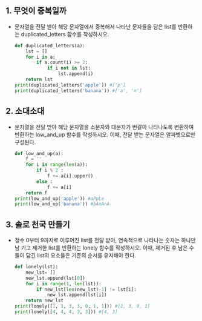 ## 1. 무엇이 중복일까

- 문자열을 전달 받아 해당 문자열에서 중복해서 나타난 문자들을 담은 list를 반환하는
  duplicated_letters 함수를 작성하시오.
  
  ```python
  def duplicated_letters(a):
      lst = []
      for i in a:
          if a.count(i) >= 2:
              if i not in lst:
                  lst.append(i)
      return lst
  print(duplicated_letters('apple')) #['p']
  print(duplicated_letters('banana')) #['a', 'n']
  ```

## 2. 소대소대

- 문자열을 전달 받아 해당 문자열을 소문자와 대문자가 번갈아 나타나도록 변환하여
  반환하는 low_and_up 함수를 작성하시오.
  이때, 전달 받는 문자열은 알파벳으로만 구성된다.
  
  ```python
  def low_and_up(a):
      f = ''
      for i in range(len(a)):
          if i % 2 :
              f += a[i].upper()
          else :
              f += a[i]
      return f
  print(low_and_up('apple')) #aPpLe
  print(low_and_up('banana')) #bAnAnA
  ```

## 3. 솔로 천국 만들기

- 정수 0부터 9까지로 이루어진 list를 전달 받아, 연속적으로 나타나는 숫자는 하나만 남
  기고 제거한 list를 반환하는 lonely 함수를 작성하시오.
  이때, 제거된 후 남은 수들이 담긴 list의 요소들은 기존의 순서를 유지해야 한다.
  
  ```python
  def lonely(lst):
      new_lst= []
      new_lst.append(lst[0])
      for i in range(1, len(lst)):
          if new_lst[len(new_lst)-1] != lst[i]:   
              new_lst.append(lst[i])
      return new_lst
  print(lonely([1, 1, 3, 3, 0, 1, 1])) #[1, 3, 0, 1]
  print(lonely([4, 4, 4, 3, 3])) #[4, 3]
  ```
  
  


